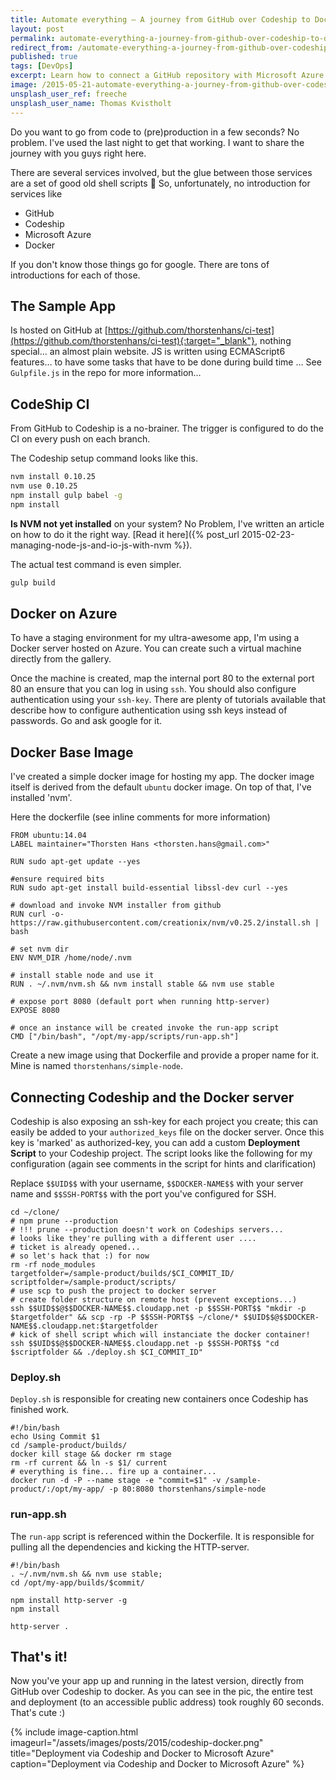 ```yaml
---
title: Automate everything — A journey from GitHub over Codeship to Docker on Azure
layout: post
permalink: automate-everything-a-journey-from-github-over-codeship-to-docker-on-azure
redirect_from: /automate-everything-a-journey-from-github-over-codeship-to-docker-on-azure-b52129d3c6bc
published: true
tags: [DevOps]
excerpt: Learn how to connect a GitHub repository with Microsoft Azure using Codeship to realize a CI / CD pipeline for web applications using Docker images.
image: /2015-05-21-automate-everything-a-journey-from-github-over-codeship-to-docker-on-azure.jpg
unsplash_user_ref: freeche
unsplash_user_name: Thomas Kvistholt
---
```


Do you want to go from code to (pre)production in a few seconds? No problem. I've used the last night to get that working. I want to share the journey with you guys right here.

There are several services involved, but the glue between those services are a set of good old shell scripts 🙂 So, unfortunately, no introduction for services like

- GitHub
- Codeship
- Microsoft Azure
- Docker

If you don't know those things go for google. There are tons of introductions for each of those.

## The Sample App

Is hosted on GitHub at [https://github.com/thorstenhans/ci-test](https://github.com/thorstenhans/ci-test){:target="_blank"}, nothing special… an almost plain website. JS is written using ECMAScript6 features… to have some tasks that have to be done during build time … See `Gulpfile.js` in the repo for more information…

## CodeShip CI

From GitHub to Codeship is a no-brainer. The trigger is configured to do the CI on every push on each branch.

The Codeship setup command looks like this.

```bash
nvm install 0.10.25
nvm use 0.10.25
npm install gulp babel -g
npm install

```

**Is NVM not yet installed** on your system? No Problem, I've written an article on how to do it the right way. [Read it here]({% post_url 2015-02-23-managing-node-js-and-io-js-with-nvm %}).

The actual test command is even simpler.

```bash
gulp build

```

## Docker on Azure

To have a staging environment for my ultra-awesome app, I'm using a Docker server hosted on Azure. You can create such a virtual machine directly from the gallery.

Once the machine is created, map the internal port 80 to the external port 80 an ensure that you can log in using `ssh`. You should also configure authentication using your `ssh-key`. There are plenty of tutorials available that describe how to configure authentication using ssh keys instead of passwords. Go and ask google for it.

## Docker Base Image

I've created a simple docker image for hosting my app. The docker image itself is derived from the default `ubuntu` docker image. On top of that, I've installed 'nvm'.

Here the dockerfile (see inline comments for more information)

```docker
FROM ubuntu:14.04
LABEL maintainer="Thorsten Hans <thorsten.hans@gmail.com>"

RUN sudo apt-get update --yes

#ensure required bits
RUN sudo apt-get install build-essential libssl-dev curl --yes

# download and invoke NVM installer from github
RUN curl -o- https://raw.githubusercontent.com/creationix/nvm/v0.25.2/install.sh | bash

# set nvm dir 
ENV NVM_DIR /home/node/.nvm

# install stable node and use it
RUN . ~/.nvm/nvm.sh && nvm install stable && nvm use stable

# expose port 8080 (default port when running http-server)
EXPOSE 8080

# once an instance will be created invoke the run-app script
CMD ["/bin/bash", "/opt/my-app/scripts/run-app.sh"]

```

Create a new image using that Dockerfile and provide a proper name for it. Mine is named `thorstenhans/simple-node`.

## Connecting Codeship and the Docker server

Codeship is also exposing an ssh-key for each project you create; this can easily be added to your `authorized_keys` file on the docker server. Once this key is 'marked' as authorized-key, you can add a custom **Deployment Script** to your Codeship project. The script looks like the following for my configuration (again see comments in the script for hints and clarification)

Replace `$$UID$$` with your username, `$$DOCKER-NAME$$` with your server name and `$$SSH-PORT$$` with the port you've configured for SSH.

```shell
cd ~/clone/
# npm prune --production
# !!! prune --production doesn't work on Codeships servers... 
# looks like they're pulling with a different user .... 
# ticket is already opened...
# so let's hack that :) for now
rm -rf node_modules
targetfolder=/sample-product/builds/$CI_COMMIT_ID/
scriptfolder=/sample-product/scripts/
# use scp to push the project to docker server
# create folder structure on remote host (prevent exceptions...)
ssh $$UID$$@$$DOCKER-NAME$$.cloudapp.net -p $$SSH-PORT$$ "mkdir -p $targetfolder" && scp -rp -P $$SSH-PORT$$ ~/clone/* $$UID$$@$$DOCKER-NAME$$.cloudapp.net:$targetfolder
# kick of shell script which will instanciate the docker container!
ssh $$UID$$@$$DOCKER-NAME$$.cloudapp.net -p $$SSH-PORT$$ "cd $scriptfolder && ./deploy.sh $CI_COMMIT_ID"

```

### Deploy.sh

`Deploy.sh` is responsible for creating new containers once Codeship has finished work.

```shell
#!/bin/bash
echo Using Commit $1 
cd /sample-product/builds/
docker kill stage && docker rm stage
rm -rf current && ln -s $1/ current
# everything is fine... fire up a container...
docker run -d -P --name stage -e "commit=$1" -v /sample-product/:/opt/my-app/ -p 80:8080 thorstenhans/simple-node

```

### run-app.sh

The `run-app` script is referenced within the Dockerfile. It is responsible for pulling all the dependencies and kicking the HTTP-server.

```shell
#!/bin/bash
. ~/.nvm/nvm.sh && nvm use stable;
cd /opt/my-app/builds/$commit/

npm install http-server -g
npm install

http-server .

```

## That's it!

Now you've your app up and running in the latest version, directly from GitHub over Codeship to docker. As you can see in the pic, the entire test and deployment (to an accessible public address) took roughly 60 seconds. That's cute :)

{% include image-caption.html imageurl="/assets/images/posts/2015/codeship-docker.png"
title="Deployment via Codeship and Docker to Microsoft Azure" caption="Deployment via Codeship and Docker to Microsoft Azure" %}

